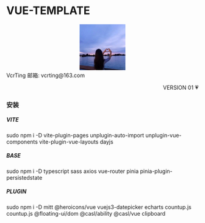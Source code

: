 # VUE-TEMPLATE

<center><img width = '120' src ="https://raw.githubusercontent.com/VcrTing/VUE-TEMPLATE/master/doc/AVATAR.webp"/></center>
VcrTing  
邮箱: vcrting@163.com  
<p align="right">VERSION 01 💗</p>

### 安装  
##### VITE
sudo npm i -D vite-plugin-pages unplugin-auto-import unplugin-vue-components vite-plugin-vue-layouts dayjs

##### BASE
sudo npm i -D typescript sass axios vue-router pinia pinia-plugin-persistedstate

##### PLUGIN
sudo npm i -D mitt @heroicons/vue vuejs3-datepicker echarts countup.js countup.js @floating-ui/dom @casl/ability @casl/vue clipboard

